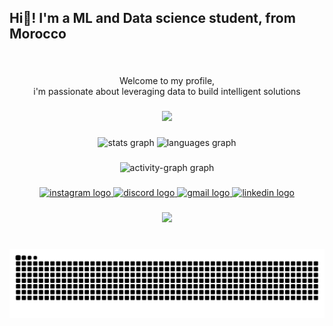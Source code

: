 <h2 align="left">Hi👋! I'm a ML and Data science student, from Morocco</h2>

###
###

<br clear="both">

<p align="center">Welcome to my profile,<br>i'm passionate about leveraging data to build intelligent solutions</p>

###

<div align="center">
  <img height="200" src="https://31.media.tumblr.com/849bb1c80800f9551eea123b51118637/tumblr_mk1h6bxUdK1r922azo1_500.gif"  />
</div>

###

<div align="center">
  <img src="https://github-readme-stats.vercel.app/api?username=hyper1101&hide_title=false&hide_rank=false&show_icons=true&include_all_commits=true&count_private=true&disable_animations=false&theme=dracula&locale=en&hide_border=false&order=1" height="150" alt="stats graph"  />
  <img src="https://github-readme-stats.vercel.app/api/top-langs?username=hyper1101&locale=en&hide_title=false&layout=compact&card_width=320&langs_count=5&theme=dracula&hide_border=false&order=2" height="150" alt="languages graph"  />
</div>

###

<div align="center">
  <img src="https://github-readme-activity-graph.vercel.app/graph?username=hyper1101&radius=16&theme=react&area=true&order=5" height="300" alt="activity-graph graph"  />
</div>

###

<div align="center">
  <a href="https://www.instagram.com/_aymanes__/" target="_blank">
    <img src="https://img.shields.io/static/v1?message=Instagram&logo=instagram&label=&color=E4405F&logoColor=white&labelColor=&style=for-the-badge" height="35" alt="instagram logo"  />
  </a>
  <a href="aymane_hyper" target="_blank">
    <img src="https://img.shields.io/static/v1?message=Discord&logo=discord&label=&color=7289DA&logoColor=white&labelColor=&style=for-the-badge" height="35" alt="discord logo"  />
  </a>
  <a href="mohamedaymane1101@gmail.com" target="_blank">
    <img src="https://img.shields.io/static/v1?message=Gmail&logo=gmail&label=&color=D14836&logoColor=white&labelColor=&style=for-the-badge" height="35" alt="gmail logo"  />
  </a>
  <a href="https://www.linkedin.com/in/mohamed-aymane-877a09321/" target="_blank">
    <img src="https://img.shields.io/static/v1?message=LinkedIn&logo=linkedin&label=&color=0077B5&logoColor=white&labelColor=&style=for-the-badge" height="35" alt="linkedin logo"  />
  </a>
</div>

###

<div align="center">
  <img src="https://profile-counter.glitch.me/hyper1101/count.svg?"  />
</div>

###

<br clear="both">

<img src="https://raw.githubusercontent.com/hyper1101/hyper1101/output/snake.svg" alt="Snake animation" />

###
